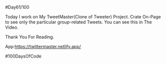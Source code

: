 #Day61/100


Today I work on My TweetMaster(Clone of Tweeter) Project. Crate On-Page to see only the particular group-related Tweets. You can see this in The Video.

Thank You For Reading.

App:https://twittermaster.netlify.app/

#100DaysOfCode